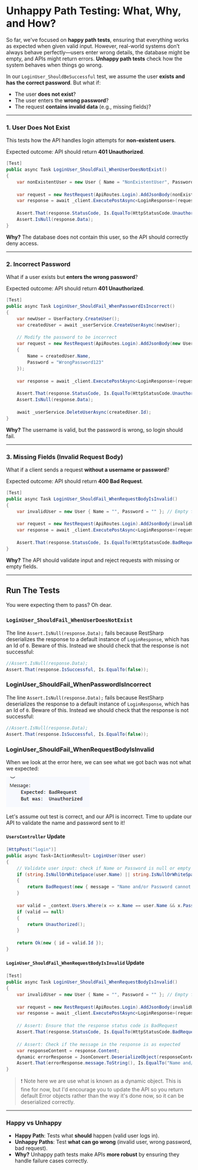 # **Unhappy Path Testing: What, Why, and How?**  

So far, we've focused on **happy path tests**, ensuring that everything works as expected when given valid input. However, real-world systems don’t always behave perfectly—users enter wrong details, the database might be empty, and APIs might return errors. **Unhappy path tests** check how the system behaves when things go wrong.  

In our `LoginUser_ShouldBeSuccessful` test, we assume the user **exists and has the correct password**. But what if:  
- The user **does not exist**?  
- The user enters the **wrong password**?  
- The request **contains invalid data** (e.g., missing fields)?  

---

### **1. User Does Not Exist**  
This tests how the API handles login attempts for **non-existent users**.  

Expected outcome: API should return **401 Unauthorized**.  

```csharp
[Test]
public async Task LoginUser_ShouldFail_WhenUserDoesNotExist()
{
    var nonExistentUser = new User { Name = "NonExistentUser", Password = "WrongPass" };

    var request = new RestRequest(ApiRoutes.Login).AddJsonBody(nonExistentUser);
    var response = await _client.ExecutePostAsync<LoginResponse>(request);

    Assert.That(response.StatusCode, Is.EqualTo(HttpStatusCode.Unauthorized));
    Assert.IsNull(response.Data);
}
```
**Why?** The database does not contain this user, so the API should correctly deny access.  

---

### **2. Incorrect Password**  
What if a user exists but **enters the wrong password**?  

Expected outcome: API should return **401 Unauthorized**.  

```csharp
[Test]
public async Task LoginUser_ShouldFail_WhenPasswordIsIncorrect()
{
    var newUser = UserFactory.CreateUser();
    var createdUser = await _userService.CreateUserAsync(newUser);

    // Modify the password to be incorrect
    var request = new RestRequest(ApiRoutes.Login).AddJsonBody(new User 
    { 
        Name = createdUser.Name, 
        Password = "WrongPassword123" 
    });
    
    var response = await _client.ExecutePostAsync<LoginResponse>(request);

    Assert.That(response.StatusCode, Is.EqualTo(HttpStatusCode.Unauthorized));
    Assert.IsNull(response.Data);

    await _userService.DeleteUserAsync(createdUser.Id);
}
```
**Why?** The username is valid, but the password is wrong, so login should fail.  

---

### **3. Missing Fields (Invalid Request Body)**  
What if a client sends a request **without a username or password**?  

Expected outcome: API should return **400 Bad Request**.  

```csharp
[Test]
public async Task LoginUser_ShouldFail_WhenRequestBodyIsInvalid()
{
    var invalidUser = new User { Name = "", Password = "" }; // Empty fields

    var request = new RestRequest(ApiRoutes.Login).AddJsonBody(invalidUser);
    var response = await _client.ExecutePostAsync<LoginResponse>(request);

    Assert.That(response.StatusCode, Is.EqualTo(HttpStatusCode.BadRequest));
}
```
**Why?** The API should validate input and reject requests with missing or empty fields.  

---

## Run The Tests

You were expecting them to pass? Oh dear.

### `LoginUser_ShouldFail_WhenUserDoesNotExist`

The line `Assert.IsNull(response.Data);` fails because RestSharp deserializes the response to a default instance of `LoginResponse`, which has an Id of `0`. Beware of this. Instead we should check that the response is not successful:

```cs
//Assert.IsNull(response.Data);
Assert.That(response.IsSuccessful, Is.EqualTo(false));
```

### LoginUser_ShouldFail_WhenPasswordIsIncorrect

The line `Assert.IsNull(response.Data);` fails because RestSharp deserializes the response to a default instance of `LoginResponse`, which has an Id of `0`. Beware of this. Instead we should check that the response is not successful:

```cs
//Assert.IsNull(response.Data);
Assert.That(response.IsSuccessful, Is.EqualTo(false));
```

### LoginUser_ShouldFail_WhenRequestBodyIsInvalid

When we look at the error here, we can see what we got bach was not what we expected:

![alt text](image-21.png)

Let's assume out test is correct, and our API is incorrect. Time to update our API to validate the name and password sent to it!

#### `UsersController` Update

```cs
[HttpPost("login")]
public async Task<IActionResult> LoginUser(User user)
{
    // Validate user input: check if Name or Password is null or empty
    if (string.IsNullOrWhiteSpace(user.Name) || string.IsNullOrWhiteSpace(user.Password))
    {
        return BadRequest(new { message = "Name and/or Password cannot be empty." });
    }

    var valid = _context.Users.Where(x => x.Name == user.Name && x.Password == user.Password).FirstOrDefault();
    if (valid == null)
    {
        return Unauthorized();
    }

    return Ok(new { id = valid.Id });
}
```

#### `LoginUser_ShouldFail_WhenRequestBodyIsInvalid` Update

```cs
[Test]
public async Task LoginUser_ShouldFail_WhenRequestBodyIsInvalid()
{
    var invalidUser = new User { Name = "", Password = "" }; // Empty fields

    var request = new RestRequest(ApiRoutes.Login).AddJsonBody(invalidUser);
    var response = await _client.ExecutePostAsync<LoginResponse>(request);

    // Assert: Ensure that the response status code is BadRequest
    Assert.That(response.StatusCode, Is.EqualTo(HttpStatusCode.BadRequest));

    // Assert: Check if the message in the response is as expected
    var responseContent = response.Content;
    dynamic errorResponse = JsonConvert.DeserializeObject(responseContent);
    Assert.That(errorResponse.message.ToString(), Is.EqualTo("Name and/or Password cannot be empty."));
}
```

> :exclamation: Note here we are use what is known as a dynamic object. This is fine for now, but I'd encourage you to update the API so you return default Error objects rather than  the way it's done now, so it can be deserialized correctly.

---

### Happy vs Unhappy  
- **Happy Path**: Tests what **should** happen (valid user logs in).  
- **Unhappy Paths**: Test **what can go wrong** (invalid user, wrong password, bad request).  
- **Why?** Unhappy path tests make APIs **more robust** by ensuring they handle failure cases correctly.  

